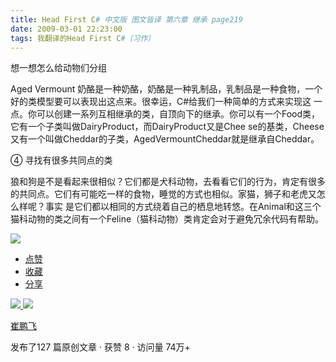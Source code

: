 ```yaml
---
title: Head First C# 中文版 图文皆译 第六章 继承 page219
date: 2009-03-01 22:23:00
tags: 我翻译的Head First C#（习作）
---
```

想一想怎么给动物们分组

Aged Vermount  奶酪是一种奶酪，奶酪是一种乳制品，乳制品是一种食物，一个好的类模型要可以表现出这点来。很幸运，C#给我们一种简单的方式来实现这
一点。你可以创建一系列互相继承的类，自顶向下的继承。你可以有一个Food类，它有一个子类叫做DairyProduct，而DairyProduct又是Chee
se的基类，Cheese又有一个叫做Cheddar的子类，AgedVermountCheddar就是继承自Cheddar。

④  寻找有很多共同点的类

狼和狗是不是看起来很相似？它们都是犬科动物，去看看它们的行为，肯定有很多的共同点。它们有可能吃一样的食物，睡觉的方式也相似。家猫，狮子和老虎又怎么样呢？事实
是它们都以相同的方式绕着自己的栖息地转悠。在Animal和这三个猫科动物的类之间有一个Feline（猫科动物）类肯定会对于避免冗余代码有帮助。

![](https://p-blog.csdn.net/images/p_blog_csdn_net/cuipengfei1/EntryImages/20090301/2009-03-01_22-11-24.jpg)

  * [ 点赞  ](javascript:;)
  * [ 收藏  ](javascript:;)
  * [ 分享 ](javascript:;)

[ ![](https://profile.csdnimg.cn/5/2/5/3_cuipengfei1)
![](https://g.csdnimg.cn/static/user-reg-year/1x/11.png)
](https://blog.csdn.net/cuipengfei1)

[ 崔鹏飞 ](https://blog.csdn.net/cuipengfei1)

发布了127 篇原创文章  ·  获赞 8  ·  访问量 74万+

